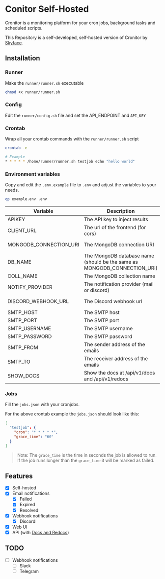 # Conitor Self-Hosted

Cronitor is a monitoring platform for your cron jobs, background tasks and scheduled scripts.

This Repository is a self-developed, self-hosted version of Cronitor by [Skyface](https://skyface.de).

## Installation

### Runner

Make the `runner/runner.sh` executable

```bash
chmod +x runner/runner.sh
```

### Config

Edit the `runner/config.sh` file and set the API_ENDPOINT and `API_KEY`

### Crontab

Wrap all your crontab commands with the `runner/runner.sh` script

```bash
crontab -e

# Example
* * * * * /home/runner/runner.sh testjob echo "hello world"
```

### Environment variables

Copy and edit the `.env.example` file to `.env` and adjust the variables to your needs.

```bash
cp example.env .env
```

| Variable               | Description                                                              | Required                   | Default                                                            |
| ---------------------- | ------------------------------------------------------------------------ | -------------------------- | ------------------------------------------------------------------ |
| APIKEY                 | The API key to inject results                                            | true                       |                                                                    |
| CLIENT_URL             | The url of the frontend (for cors)                                       | false                      | [SAME-SITE]                                                        |
| MONGODB_CONNECTION_URI | The MongoDB connection URI                                               | false                      | mongodb://admin:admin@127.0.0.1:27017/jobs_db_dev?authSource=admin |
| DB_NAME                | The MongoDB database name (should be the same as MONGODB_CONNECTION_URI) | false                      | jobs_db_dev                                                        |
| COLL_NAME              | The MongoDB collection name                                              | false                      | job_results                                                        |
| NOTIFY_PROVIDER        | The notification provider (mail or discord)                              | false                      | None                                                               |
| DISCORD_WEBHOOK_URL    | The Discord webhook url                                                  | IF NOTIFY_PROVIDER=discord |                                                                    |
| SMTP_HOST              | The SMTP host                                                            | IF NOTIFY_PROVIDER=mail    |                                                                    |
| SMTP_PORT              | The SMTP port                                                            | IF NOTIFY_PROVIDER=mail    |                                                                    |
| SMTP_USERNAME          | The SMTP username                                                        | IF NOTIFY_PROVIDER=mail    |                                                                    |
| SMTP_PASSWORD          | The SMTP password                                                        | IF NOTIFY_PROVIDER=mail    |                                                                    |
| SMTP_FROM              | The sender address of the emails                                         | IF NOTIFY_PROVIDER=mail    |                                                                    |
| SMTP_TO                | The receiver address of the emails                                       | IF NOTIFY_PROVIDER=mail    |                                                                    |
| SHOW_DOCS              | Show the docs at /api/v1/docs and /api/v1/redocs                         | false                      | false                                                              |

### Jobs

Fill the `jobs.json` with your cronjobs.

For the above crontab example the `jobs.json` should look like this:

```json
[
  "testjob": {
    "cron": "* * * * *",
    "grace_time": "60"
  }
]
```

> Note: The `grace_time` is the time in seconds the job is allowed to run. If the job runs longer than the `grace_time` it will be marked as failed.

## Features

- [x] Self-hosted
- [x] Email notifications
  - [x] Failed
  - [x] Expired
  - [x] Resolved
- [x] Webhook notifications
  - [x] Discord
- [x] Web UI
- [x] API (with [Docs and Redocs](environment-variables))

## TODO

- [ ] Webhook notifications
  - [ ] Slack
  - [ ] Telegram
